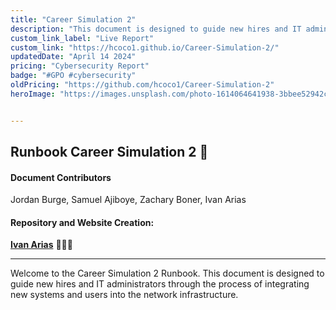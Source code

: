 ```yaml
---
title: "Career Simulation 2"
description: "This document is designed to guide new hires and IT administrators through the process of integrating new systems and users into the network infrastructure"
custom_link_label: "Live Report"
custom_link: "https://hcoco1.github.io/Career-Simulation-2/"
updatedDate: "April 14 2024"
pricing: "Cybersecurity Report"
badge: "#GPO #cybersecurity"
oldPricing: "https://github.com/hcoco1/Career-Simulation-2"
heroImage: "https://images.unsplash.com/photo-1614064641938-3bbee52942c7?q=80&w=2070&auto=format&fit=crop&ixlib=rb-4.0.3&ixid=M3wxMjA3fDB8MHxwaG90by1wYWdlfHx8fGVufDB8fHx8fA%3D%3D"


---
```


## Runbook Career Simulation 2 📙

#### Document Contributors

Jordan Burge, Samuel Ajiboye, Zachary Boner, Ivan Arias

#### Repository and Website Creation:

[**Ivan Arias**](http://www.hcoco1.com) 🧑🏻‍💻

---

Welcome to the Career Simulation 2 Runbook. This document is designed to guide new hires and IT administrators through the process of integrating new systems and users into the network infrastructure.